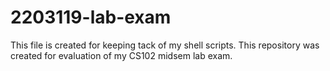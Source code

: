 # 2203119-lab-exam

This file is created for keeping tack of my shell scripts.
This repository was created for evaluation of my CS102 midsem lab exam.
